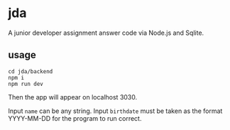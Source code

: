 # jda
A junior developer assignment answer code via Node.js and Sqlite.

## usage 

```
cd jda/backend
npm i
npm run dev
```

Then the app will appear on localhost 3030. 

Input `name` can be any string. Input `birthdate` must be taken as the format YYYY-MM-DD for the program to run correct.